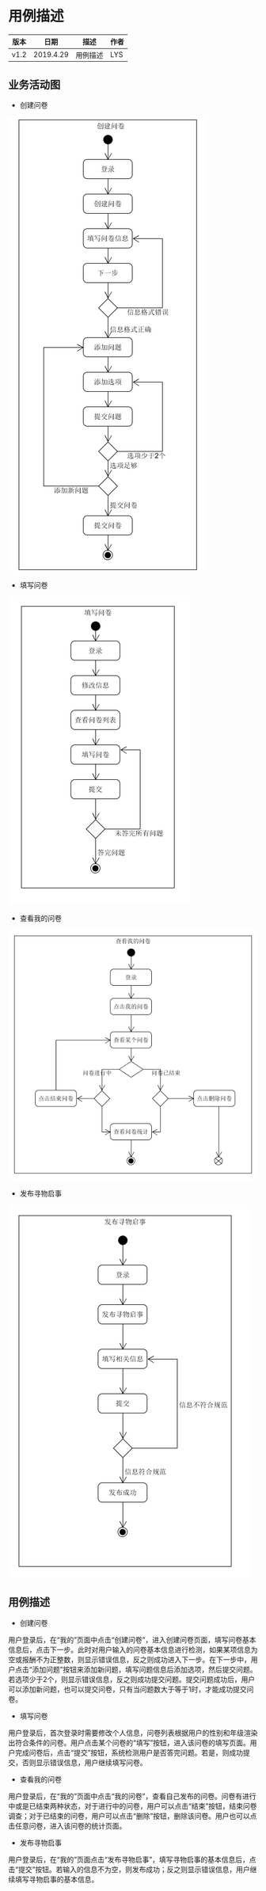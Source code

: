 # 用例描述  

| 版本 | 日期 | 描述 | 作者 |  
| - | - | - | - |  
| v1.2 | 2019.4.29 | 用例描述 | LYS |  

## 业务活动图
* 创建问卷

![](Requirement_image/activity_diagram1.png)

* 填写问卷

![](Requirement_image/activity_diagram2.png)

* 查看我的问卷

![](Requirement_image/activity_diagram3.png)

* 发布寻物启事

![](Requirement_image/activity_diagram4.png)

## 用例描述
* 创建问卷

用户登录后，在“我的”页面中点击“创建问卷”，进入创建问卷页面，填写问卷基本信息后，点击下一步。此时对用户输入的问卷基本信息进行检测，如果某项信息为空或报酬不为正整数，则显示错误信息，反之则成功进入下一步。在下一步中，用户点击“添加问题”按钮来添加新问题，填写问题信息后添加选项，然后提交问题。若选项少于2个，则显示错误信息，反之则成功提交问题。提交问题成功后，用户可以添加新问题，也可以提交问卷，只有当问题数大于等于1时，才能成功提交问卷。

* 填写问卷

用户登录后，首次登录时需要修改个人信息，问卷列表根据用户的性别和年级渲染出符合条件的问卷。用户点击某个问卷的“填写”按钮，进入该问卷的填写页面。用户完成问卷后，点击“提交”按钮，系统检测用户是否答完问题。若是，则成功提交，否则显示错误信息，用户继续填写问卷。

* 查看我的问卷

用户登录后，在“我的”页面中点击“我的问卷”，查看自己发布的问卷。问卷有进行中或是已结束两种状态，对于进行中的问卷，用户可以点击“结束”按钮，结束问卷调查；对于已结束的问卷，用户可以点击“删除”按钮，删除该问卷。用户也可以点击任意问卷，进入该问卷的统计页面。

* 发布寻物启事

用户登录后，在“我的”页面点击“发布寻物启事”，填写寻物启事的基本信息后，点击“提交”按钮。若输入的信息不为空，则发布成功；反之则显示错误信息，用户继续填写寻物启事的基本信息。
